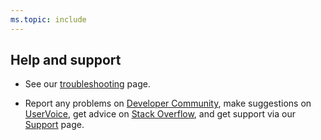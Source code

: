 ```yaml
---
ms.topic: include
---
```


## Help and support

* See our [troubleshooting](../actions/troubleshooting.md) page.

* Report any problems on [Developer Community](https://developercommunity.visualstudio.com/),
  make suggestions on [UserVoice](https://visualstudio.uservoice.com/forums/330519-team-services),
  get advice on [Stack Overflow](https://stackoverflow.com/questions/tagged/vs-team-services),
  and get support via our [Support](https://www.visualstudio.com/team-services/support/) page.

